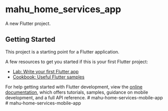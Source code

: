 # mahu_home_services_app

A new Flutter project.

## Getting Started

This project is a starting point for a Flutter application.

A few resources to get you started if this is your first Flutter project:

- [Lab: Write your first Flutter app](https://docs.flutter.dev/get-started/codelab)
- [Cookbook: Useful Flutter samples](https://docs.flutter.dev/cookbook)

For help getting started with Flutter development, view the
[online documentation](https://docs.flutter.dev/), which offers tutorials,
samples, guidance on mobile development, and a full API reference.
#   m a h u - h o m e - s e r v i c e s - m o b i l e - a p p  
 #   m a h u - h o m e - s e r v i c e s - m o b i l e - a p p  
 